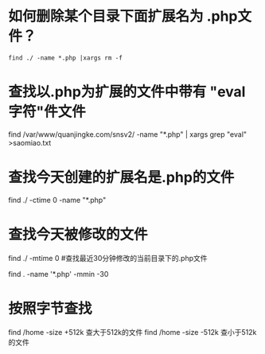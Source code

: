# 如何删除某个目录下面扩展名为 .php文件？
`find ./ -name *.php |xargs rm -f`
# 查找以.php为扩展的文件中带有 "eval字符"件文件
 find /var/www/quanjingke.com/snsv2/ -name "*.php" | xargs grep "eval" >saomiao.txt
# 查找今天创建的扩展名是.php的文件
find ./ -ctime 0 -name "*.php"
# 查找今天被修改的文件
find ./ -mtime 0
#查找最近30分钟修改的当前目录下的.php文件

find . -name '*.php' -mmin -30
# 按照字节查找
find   /home   -size   +512k                查大于512k的文件
find   /home   -size   -512k               查小于512k的文件